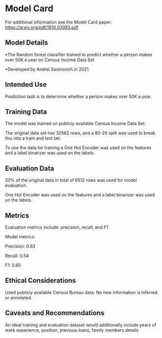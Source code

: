 # Model Card

For additional information see the Model Card paper: https://arxiv.org/pdf/1810.03993.pdf

## Model Details

•The Random forest classifier trained to predict whether a person makes over 50K a year on Census Income Data Set

•Developed by Andrei Sasinovich in 2021.
 
## Intended Use

Prediction task is to determine whether a person makes over 50K a year.  

## Training Data

The model was trained on publicly available Census Income Data Set.  

The original data set has 32562 rows, and a 80-20 split was used to break this into a train and test set.

To use the data for training a One Hot Encoder was used on the features and a label binarizer was used on the labels.

## Evaluation Data

20% of the original data in total of 6512 rows was used for model evaluation. 

One Hot Encoder was used on the features and a label binarizer was used on the labels.

## Metrics

Evaluation metrics include: precision, recall, and F1
 
Model metrics:

Precision: 0.83

Recall: 0.54

F1: 0.65

## Ethical Considerations

Used publicly available Census Bureau data. No new information is inferred or annotated.


## Caveats and Recommendations

An ideal training and evaluation dataset would additionally include years of work experience, position, previous loans, family members details
 